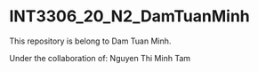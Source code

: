 # INT3306_20_N2_DamTuanMinh
This repository is belong to Dam Tuan Minh.

Under the collaboration of: 
Nguyen Thi Minh Tam

